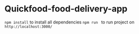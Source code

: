 # Quickfood-food-delivery-app
`npm install` to install all dependencies
`npm run ` to run project on `http://localhost:3000/`

